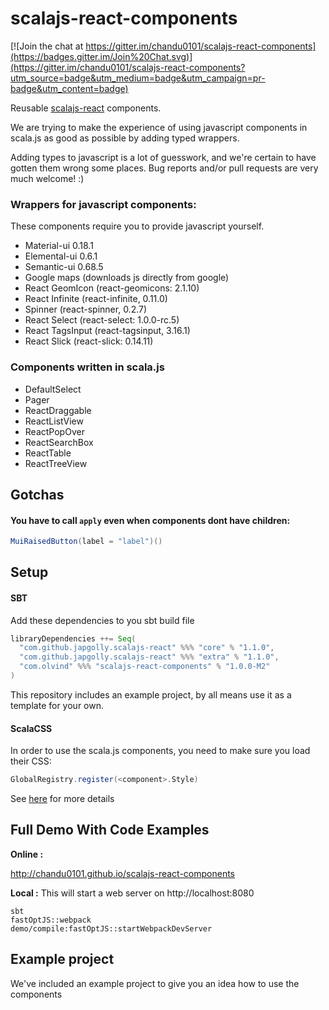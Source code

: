 scalajs-react-components
========================

[![Join the chat at https://gitter.im/chandu0101/scalajs-react-components](https://badges.gitter.im/Join%20Chat.svg)](https://gitter.im/chandu0101/scalajs-react-components?utm_source=badge&utm_medium=badge&utm_campaign=pr-badge&utm_content=badge)

Reusable [scalajs-react](https://github.com/japgolly/scalajs-react) components.

We are trying to make the experience of using javascript components in scala.js
 as good as possible by adding typed wrappers.

Adding types to javascript is a lot of guesswork, and we're certain to have gotten them wrong
 some places. Bug reports and/or pull requests are very much welcome! :)

### Wrappers for javascript components:
These components require you to provide javascript yourself.

- Material-ui 0.18.1
- Elemental-ui 0.6.1
- Semantic-ui 0.68.5
- Google maps (downloads js directly from google)
- React GeomIcon (react-geomicons: 2.1.10)
- React Infinite (react-infinite, 0.11.0)
- Spinner (react-spinner, 0.2.7)
- React Select (react-select: 1.0.0-rc.5)
- React TagsInput (react-tagsinput, 3.16.1)
- React Slick (react-slick: 0.14.11)

### Components written in scala.js
- DefaultSelect
- Pager
- ReactDraggable
- ReactListView
- ReactPopOver
- ReactSearchBox
- ReactTable
- ReactTreeView

## Gotchas

#### You have to call `apply` even when components dont have children:
```scala
MuiRaisedButton(label = "label")()
```

## Setup

#### SBT
Add these dependencies to you sbt build file
```scala
libraryDependencies ++= Seq(
  "com.github.japgolly.scalajs-react" %%% "core" % "1.1.0",
  "com.github.japgolly.scalajs-react" %%% "extra" % "1.1.0",
  "com.olvind" %%% "scalajs-react-components" % "1.0.0-M2"
)
```

This repository includes an example project, by all means use it as a template for your own.


#### ScalaCSS
In order to use the scala.js components, you need to make sure you load their CSS:
```scala
GlobalRegistry.register(<component>.Style)
```
See [here](https://japgolly.github.io/scalacss/book/ext/react.html) for more details

## Full Demo With Code Examples

**Online :**

http://chandu0101.github.io/scalajs-react-components

**Local :** This will start a web server on http://localhost:8080
```
sbt 
fastOptJS::webpack
demo/compile:fastOptJS::startWebpackDevServer

```

## Example project

We've included an example project to give you an idea how to use the components